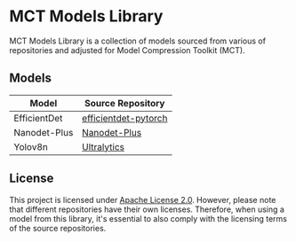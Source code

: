 # MCT Models Library 

MCT Models Library is a collection of models sourced from various of repositories and adjusted for Model Compression Toolkit (MCT).

## Models

| Model        | Source Repository           | 
|--------------|-----------------------------|
| EfficientDet | [efficientdet-pytorch](https://github.com/rwightman/efficientdet-pytorch) |
| Nanodet-Plus | [Nanodet-Plus](https://github.com/RangiLyu/nanodet)         |
| Yolov8n      | [Ultralytics](https://github.com/ultralytics/ultralytics)          |



## License
This project is licensed under [Apache License 2.0](../../LICENSE.md).
However, please note that different repositories have their own licenses. Therefore, when using a model from 
this library, it's essential to also comply with the licensing terms of the source repositories.
